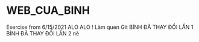 # WEB_CUA_BINH
Exercise from 6/15/2021
ALO ALO !
Làm quen Git
BÌNH ĐÃ THAY ĐỔI LẦN 1
BÌNH ĐÃ THAY ĐỔI LẦN 2 nè
